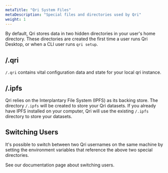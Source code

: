 ```yaml
---
metaTitle: "Qri System Files"
metaDescription: "Special files and directories used by Qri"
weight: 1
---
```


By default, Qri stores data in two hidden directories in your user's home directory.  These directories are created the first time a user runs Qri Desktop, or when a CLI user runs `qri setup`.

## /.qri

`/.qri` contains vital configuration data and state for your local qri instance.

## /.ipfs

Qri relies on the Interplantary File System (IPFS) as its backing store.  The directory `/.ipfs` will be created to store your Qri datasets.  If you already have IPFS installed on your computer, Qri will use the existing `/.ipfs` directory to store your datasets.

## Switching Users

It's possible to switch between two Qri usernames on the same machine by setting the environment variables that reference the above two special directories.  

See our documentation page about switching users.
